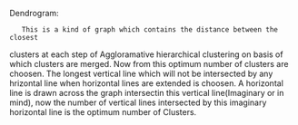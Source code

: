 Dendrogram:

       This is a kind of graph which contains the distance between the closest 
  clusters at each step of Aggloramative hierarchical clustering on basis of which 
  clusters are merged. Now from this optimum number of clusters are choosen.
  The longest vertical line which will not be intersected by any hrizontal line
  when horizontal lines are extended is choosen. A horizontal line is drawn across
  the graph intersectin this vertical line(Imaginary or in mind), now the number
  of vertical lines intersected by this imaginary horizontal line is the optimum
  number of Clusters.

